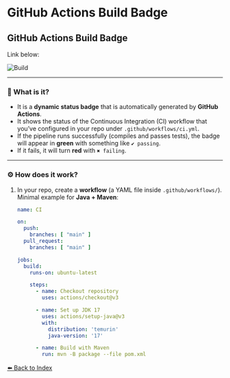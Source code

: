 # GitHub Actions Build Badge

## GitHub Actions Build Badge

Link below:

![Build](https://github.com/alexpjava/BankAlpy/actions/workflows/ci.yml/badge.svg)

---

### 🔎 What is it?

- It is a **dynamic status badge** that is automatically generated by **GitHub Actions**.  
- It shows the status of the Continuous Integration (CI) workflow that you’ve configured in your repo under `.github/workflows/ci.yml`.  
- If the pipeline runs successfully (compiles and passes tests), the badge will appear in **green** with something like `✔ passing`.  
- If it fails, it will turn **red** with `✖ failing`.  

---

### ⚙️ How does it work?

1. In your repo, create a **workflow** (a YAML file inside `.github/workflows/`).  
   Minimal example for **Java + Maven**:

   ```yaml
   name: CI

   on:
     push:
       branches: [ "main" ]
     pull_request:
       branches: [ "main" ]

   jobs:
     build:
       runs-on: ubuntu-latest

       steps:
         - name: Checkout repository
           uses: actions/checkout@v3

         - name: Set up JDK 17
           uses: actions/setup-java@v3
           with:
             distribution: 'temurin'
             java-version: '17'

         - name: Build with Maven
           run: mvn -B package --file pom.xml
   ```

[⬅️ Back to Index](../README.md#table-of-contents)
